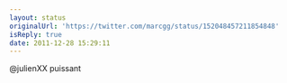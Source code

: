 ```yaml
---
layout: status
originalUrl: 'https://twitter.com/marcgg/status/152048457211854848'
isReply: true
date: 2011-12-28 15:29:11
---
```


@julienXX puissant
